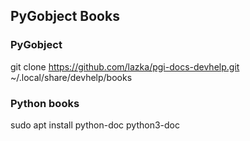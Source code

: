 PyGobject Books
------

### PyGobject
git clone https://github.com/lazka/pgi-docs-devhelp.git ~/.local/share/devhelp/books

### Python books
sudo apt install python-doc python3-doc
